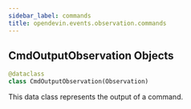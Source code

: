 ```yaml
---
sidebar_label: commands
title: opendevin.events.observation.commands
---
```


## CmdOutputObservation Objects

```python
@dataclass
class CmdOutputObservation(Observation)
```

This data class represents the output of a command.

